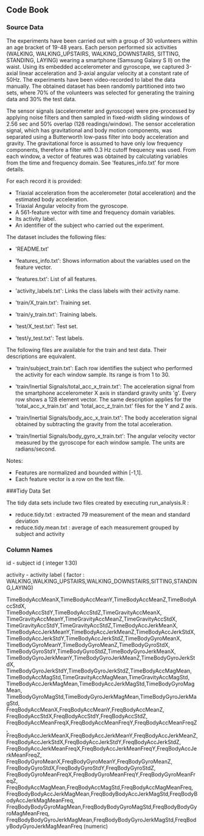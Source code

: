 ## Code Book

### Source Data

The experiments have been carried out with a group of 30 volunteers within an age bracket of 19-48 years. Each person performed six activities (WALKING, WALKING_UPSTAIRS, WALKING_DOWNSTAIRS, SITTING, STANDING, LAYING) wearing a smartphone (Samsung Galaxy S II) on the waist. Using its embedded accelerometer and gyroscope, we captured 3-axial linear acceleration and 3-axial angular velocity at a constant rate of 50Hz. The experiments have been video-recorded to label the data manually. The obtained dataset has been randomly partitioned into two sets, where 70% of the volunteers was selected for generating the training data and 30% the test data. 

The sensor signals (accelerometer and gyroscope) were pre-processed by applying noise filters and then sampled in fixed-width sliding windows of 2.56 sec and 50% overlap (128 readings/window). The sensor acceleration signal, which has gravitational and body motion components, was separated using a Butterworth low-pass filter into body acceleration and gravity. The gravitational force is assumed to have only low frequency components, therefore a filter with 0.3 Hz cutoff frequency was used. From each window, a vector of features was obtained by calculating variables from the time and frequency domain. See 'features_info.txt' for more details. 

For each record it is provided:

- Triaxial acceleration from the accelerometer (total acceleration) and the estimated body acceleration.
- Triaxial Angular velocity from the gyroscope. 
- A 561-feature vector with time and frequency domain variables. 
- Its activity label. 
- An identifier of the subject who carried out the experiment.

The dataset includes the following files:

- 'README.txt'

- 'features_info.txt': Shows information about the variables used on the feature vector.

- 'features.txt': List of all features.

- 'activity_labels.txt': Links the class labels with their activity name.

- 'train/X_train.txt': Training set.

- 'train/y_train.txt': Training labels.

- 'test/X_test.txt': Test set.

- 'test/y_test.txt': Test labels.

The following files are available for the train and test data. Their descriptions are equivalent. 

- 'train/subject_train.txt': Each row identifies the subject who performed the activity for each window sample. Its range is from 1 to 30. 

- 'train/Inertial Signals/total_acc_x_train.txt': The acceleration signal from the smartphone accelerometer X axis in standard gravity units 'g'. Every row shows a 128 element vector. The same description applies for the 'total_acc_x_train.txt' and 'total_acc_z_train.txt' files for the Y and Z axis. 

- 'train/Inertial Signals/body_acc_x_train.txt': The body acceleration signal obtained by subtracting the gravity from the total acceleration. 

- 'train/Inertial Signals/body_gyro_x_train.txt': The angular velocity vector measured by the gyroscope for each window sample. The units are radians/second. 

Notes: 

- Features are normalized and bounded within [-1,1].
- Each feature vector is a row on the text file.

###Tidy Data Set

The tidy data sets include two files created by executing run_analysis.R :
- reduce.tidy.txt : extracted 79 measurement of the mean and standard deviation 
- reduce.tidy.mean.txt : average of each measurement grouped by subject and activity

### Column Names

 id  - subject id ( integer 1:30)

 activity - activity label
            ( factor :  WALKING,WALKING_UPSTAIRS,WALKING_DOWNSTAIRS,SITTING,STANDING,LAYING) 

 TimeBodyAccMeanX,TimeBodyAccMeanY,TimeBodyAccMeanZ,TimeBodyAccStdX,            
 TimeBodyAccStdY,TimeBodyAccStdZ,TimeGravityAccMeanX,            
 TimeGravityAccMeanY,TimeGravityAccMeanZ,TimeGravityAccStdX,             
 TimeGravityAccStdY,TimeGravityAccStdZ,TimeBodyAccJerkMeanX,           
 TimeBodyAccJerkMeanY,TimeBodyAccJerkMeanZ,TimeBodyAccJerkStdX,            
 TimeBodyAccJerkStdY,TimeBodyAccJerkStdZ,TimeBodyGyroMeanX,              
 TimeBodyGyroMeanY,TimeBodyGyroMeanZ,TimeBodyGyroStdX,               
 TimeBodyGyroStdY,TimeBodyGyroStdZ,TimeBodyGyroJerkMeanX,          
 TimeBodyGyroJerkMeanY,TimeBodyGyroJerkMeanZ,TimeBodyGyroJerkStdX,           
 TimeBodyGyroJerkStdY,TimeBodyGyroJerkStdZ,TimeBodyAccMagMean,             
 TimeBodyAccMagStd,TimeGravityAccMagMean,TimeGravityAccMagStd,           
 TimeBodyAccJerkMagMean,TimeBodyAccJerkMagStd,TimeBodyGyroMagMean,            
 TimeBodyGyroMagStd,TimeBodyGyroJerkMagMean,TimeBodyGyroJerkMagStd,         
 FreqBodyAccMeanX,FreqBodyAccMeanY,FreqBodyAccMeanZ,               
 FreqBodyAccStdX,FreqBodyAccStdY,FreqBodyAccStdZ,                
 FreqBodyAccMeanFreqX,FreqBodyAccMeanFreqY,FreqBodyAccMeanFreqZ,           
 FreqBodyAccJerkMeanX,FreqBodyAccJerkMeanY,FreqBodyAccJerkMeanZ,           
 FreqBodyAccJerkStdX,FreqBodyAccJerkStdY,FreqBodyAccJerkStdZ,            
 FreqBodyAccJerkMeanFreqX,FreqBodyAccJerkMeanFreqY,FreqBodyAccJerkMeanFreqZ,       
 FreqBodyGyroMeanX,FreqBodyGyroMeanY,FreqBodyGyroMeanZ,              
 FreqBodyGyroStdX,FreqBodyGyroStdY,FreqBodyGyroStdZ,               
 FreqBodyGyroMeanFreqX,FreqBodyGyroMeanFreqY,FreqBodyGyroMeanFreqZ,          
 FreqBodyAccMagMean,FreqBodyAccMagStd,FreqBodyAccMagMeanFreq,         
 FreqBodyBodyAccJerkMagMean,FreqBodyBodyAccJerkMagStd,FreqBodyBodyAccJerkMagMeanFreq, 
 FreqBodyBodyGyroMagMean,FreqBodyBodyGyroMagStd,FreqBodyBodyGyroMagMeanFreq,     
 FreqBodyBodyGyroJerkMagMean,FreqBodyBodyGyroJerkMagStd,FreqBodyBodyGyroJerkMagMeanFreq (numeric) 




